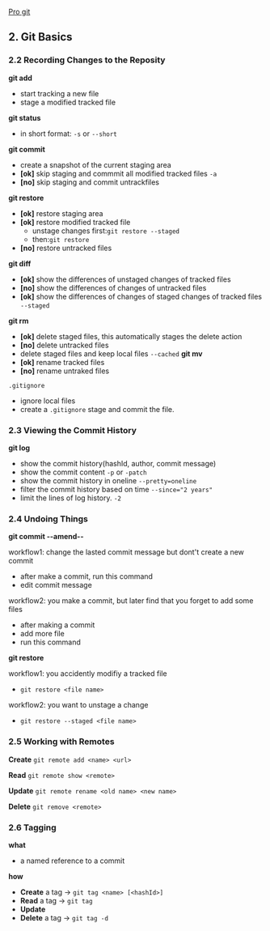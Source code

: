 [Pro git](https://git-scm.com/book/en/v2)

## 2. Git Basics
### 2.2 Recording Changes to the Reposity
__git add__
* start tracking a new file
* stage a modified tracked file

__git status__
* in short format: `-s` or `--short`

__git commit__
* create a snapshot of the current staging area
* __[ok]__  skip staging and commmit all modified tracked files `-a`
* __[no]__  skip staging and commit untrackfiles

__git restore__
* __[ok]__ restore staging area 
* __[ok]__ restore modified tracked file 
  * unstage changes first:`git restore --staged`
  * then:`git restore`
* __[no]__ restore untracked files

__git diff__
* __[ok]__ show the differences of unstaged changes of tracked files
* __[no]__ show the differences of changes of untracked files
* __[ok]__ show the differences of changes of staged changes of tracked files `--staged`

__git rm__
* __[ok]__ delete staged files, this automatically stages the delete action 
* __[no]__ delete untracked files
* delete staged files and keep local files `--cached`
__git mv__
* __[ok]__ rename tracked files
* __[no]__ rename untraked files

`.gitignore`
* ignore local files
* create a `.gitignore` stage and commit the file.

### 2.3 Viewing the Commit History
__git log__
* show the commit history(hashId, author, commit message)
* show the commit content `-p` or `-patch`
* show the commit history in oneline `--pretty=oneline`
* filter the commit history based on time `--since="2 years"`
* limit the lines of log history. `-2`

### 2.4 Undoing Things
__git commit --amend--__

workflow1: change the lasted commit message but dont't create a new commit 
* after make a commit, run this command
* edit commit message

workflow2: you make a commit, but later find that you forget to add some files
* after making a commit
* add more file
* run this command


__git restore__

workflow1: you accidently modifiy a tracked file
* `git restore <file name>`

workflow2: you want to unstage a change
* `git restore --staged <file name>`

### 2.5 Working with Remotes

__Create__ 
`git remote add <name> <url>`

__Read__
 `git remote show <remote>`

__Update__ 
`git remote rename <old name> <new name>`

__Delete__
`git remove <remote>`


### 2.6 Tagging
__what__
* a named reference to a commit

__how__
* __Create__ a tag -> `git tag <name> [<hashId>]`
* __Read__ a tag -> `git tag`
* __Update__ 
* __Delete__ a tag -> `git tag -d`



